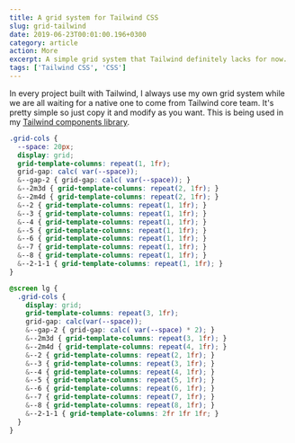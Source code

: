 ```yaml
---
title: A grid system for Tailwind CSS
slug: grid-tailwind
date: 2019-06-23T00:01:00.196+0300
category: article
action: More
excerpt: A simple grid system that Tailwind definitely lacks for now.
tags: ['Tailwind CSS', 'CSS']
---
```


In every project built with Tailwind, I always use my own grid system while we are all waiting for a native one to come from Tailwind core team. It's pretty simple so just copy it and modify as you want. This is being used in my [Tailwind components library](/tools/tailwind).

```css
.grid-cols {
  --space: 20px;
  display: grid;
  grid-template-columns: repeat(1, 1fr);
  grid-gap: calc( var(--space));
  &--gap-2 { grid-gap: calc( var(--space)); }
  &--2m3d { grid-template-columns: repeat(2, 1fr); }
  &--2m4d { grid-template-columns: repeat(2, 1fr); }
  &--2 { grid-template-columns: repeat(1, 1fr); }
  &--3 { grid-template-columns: repeat(1, 1fr); }
  &--4 { grid-template-columns: repeat(1, 1fr); }
  &--5 { grid-template-columns: repeat(1, 1fr); }
  &--6 { grid-template-columns: repeat(1, 1fr); }
  &--7 { grid-template-columns: repeat(1, 1fr); }
  &--8 { grid-template-columns: repeat(1, 1fr); }
  &--2-1-1 { grid-template-columns: repeat(1, 1fr); }
}

@screen lg {
  .grid-cols {
    display: grid;
    grid-template-columns: repeat(3, 1fr);
    grid-gap: calc(var(--space));
    &--gap-2 { grid-gap: calc( var(--space) * 2); }
    &--2m3d { grid-template-columns: repeat(3, 1fr); }
    &--2m4d { grid-template-columns: repeat(4, 1fr); }
    &--2 { grid-template-columns: repeat(2, 1fr); }
    &--3 { grid-template-columns: repeat(3, 1fr); }
    &--4 { grid-template-columns: repeat(4, 1fr); }
    &--5 { grid-template-columns: repeat(5, 1fr); }
    &--6 { grid-template-columns: repeat(6, 1fr); }
    &--7 { grid-template-columns: repeat(7, 1fr); }
    &--8 { grid-template-columns: repeat(8, 1fr); }
    &--2-1-1 { grid-template-columns: 2fr 1fr 1fr; }
  }
}

```
